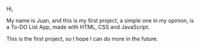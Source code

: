 Hi,

My name is Juan, and this is my first project, a simple one in my opinion, is a To-DO List App, made with HTML, CSS and JavaScript.

This is the first project, so I hope I can do more in the future.
